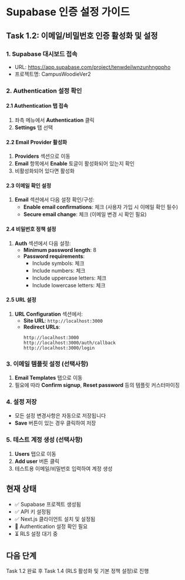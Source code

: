 # Supabase 인증 설정 가이드

## Task 1.2: 이메일/비밀번호 인증 활성화 및 설정

### 1. Supabase 대시보드 접속
- URL: https://app.supabase.com/project/tenwdeilwnzunhngppho
- 프로젝트명: CampusWoodieVer2

### 2. Authentication 설정 확인

#### 2.1 Authentication 탭 접속
1. 좌측 메뉴에서 **Authentication** 클릭
2. **Settings** 탭 선택

#### 2.2 Email Provider 활성화
1. **Providers** 섹션으로 이동
2. **Email** 항목에서 **Enable** 토글이 활성화되어 있는지 확인
3. 비활성화되어 있다면 활성화

#### 2.3 이메일 확인 설정
1. **Email** 섹션에서 다음 설정 확인/구성:
   - **Enable email confirmations**: 체크 (사용자 가입 시 이메일 확인 필수)
   - **Secure email change**: 체크 (이메일 변경 시 확인 필요)

#### 2.4 비밀번호 정책 설정
1. **Auth** 섹션에서 다음 설정:
   - **Minimum password length**: 8
   - **Password requirements**: 
     - Include symbols: 체크
     - Include numbers: 체크
     - Include uppercase letters: 체크
     - Include lowercase letters: 체크

#### 2.5 URL 설정
1. **URL Configuration** 섹션에서:
   - **Site URL**: `http://localhost:3000`
   - **Redirect URLs**: 
     ```
     http://localhost:3000
     http://localhost:3000/auth/callback
     http://localhost:3000/login
     ```

### 3. 이메일 템플릿 설정 (선택사항)
1. **Email Templates** 탭으로 이동
2. 필요에 따라 **Confirm signup**, **Reset password** 등의 템플릿 커스터마이징

### 4. 설정 저장
- 모든 설정 변경사항은 자동으로 저장됩니다
- **Save** 버튼이 있는 경우 클릭하여 저장

### 5. 테스트 계정 생성 (선택사항)
1. **Users** 탭으로 이동
2. **Add user** 버튼 클릭
3. 테스트용 이메일/비밀번호 입력하여 계정 생성

## 현재 상태
- ✅ Supabase 프로젝트 생성됨
- ✅ API 키 설정됨 
- ✅ Next.js 클라이언트 설치 및 설정됨
- 🔄 Authentication 설정 확인 필요
- ⏳ RLS 설정 대기 중

## 다음 단계
Task 1.2 완료 후 Task 1.4 (RLS 활성화 및 기본 정책 설정)로 진행